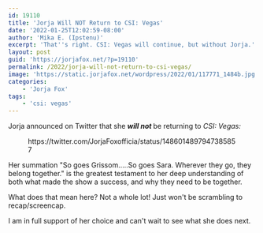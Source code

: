 ```yaml
---
id: 19110
title: 'Jorja Will NOT Return to CSI: Vegas'
date: '2022-01-25T12:02:59-08:00'
author: 'Mika E. (Ipstenu)'
excerpt: 'That''s right. CSI: Vegas will continue, but without Jorja.'
layout: post
guid: 'https://jorjafox.net/?p=19110'
permalink: /2022/jorja-will-not-return-to-csi-vegas/
image: 'https://static.jorjafox.net/wordpress/2022/01/117771_1484b.jpg'
categories:
    - 'Jorja Fox'
tags:
    - 'csi: vegas'
---
```


<p>Jorja announced on Twitter that she <strong><em>will not</em> </strong>be returning to<em> CSI: Vegas:</em></p>

<figure class="wp-block-embed is-type-rich is-provider-twitter wp-block-embed-twitter"><div class="wp-block-embed__wrapper">
https://twitter.com/JorjaFoxofficia/status/1486014897947385857
</div></figure>

<p>Her summation "So goes Grissom…..So goes Sara. Wherever they go, they belong together." is the greatest testament to her deep understanding of both what made the show a success, and why they need to be together.</p>

<p>What does that mean here? Not a whole lot! Just won't be scrambling to recap/screencap.</p>

<p>I am in full support of her choice and can't wait to see what she does next.</p>
